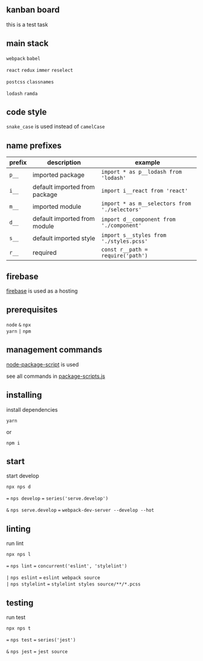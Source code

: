 
## kanban board

this is a test task

## main stack

`webpack` `babel`

`react` `redux` `immer` `reselect`

`postcss` `classnames`

`lodash` `ramda`

## code style

`snake_case` is used instead of `camelCase`

## name prefixes

prefix|description|example
---|---|---
`p__`|imported package|`import * as p__lodash from 'lodash'`
`i__`|default imported from package|`import i__react from 'react'`
`m__`|imported module|`import * as m__selectors from './selectors'`
`d__`|default imported from module|`import d__component from './component'`
`s__`|default imported style|`import s__styles from './styles.pcss'`
`r__`|required |`const r__path = require('path')`

## firebase

[firebase](https://firebase.google.com/) is used as a hosting

## prerequisites

`node` `&` `npx`
<br>
`yarn` `|` `npm`

## management commands

[node-package-script](https://www.npmjs.com/package/nps) is used

see all commands in [package-scripts.js](../package-scripts.js)

## installing

install dependencies

```
yarn
```

or

```
npm i
```

## start

start develop

```
npx nps d
```

`=` `nps develop` `=` `series('serve.develop')`

`&` `nps serve.develop` `=` `webpack-dev-server --develop --hot`

## linting

run lint

```
npx nps l
```

`=` `nps lint` `=` `concurrent('eslint', 'stylelint')`

`|` `nps eslint` `=` `eslint webpack source`
<br>
`|` `nps stylelint` `=` `stylelint styles source/**/*.pcss`

## testing

run test

```
npx nps t
```

`=` `nps test` `=` `series('jest')`

`&` `nps jest` `=` `jest source`
